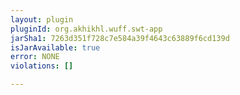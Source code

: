```yaml
---
layout: plugin
pluginId: org.akhikhl.wuff.swt-app
jarSha1: 7263d351f728c7e584a39f4643c63889f6cd139d
isJarAvailable: true
error: NONE
violations: []

---
```

